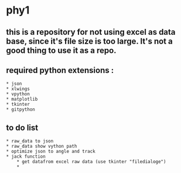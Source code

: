 # phy1
## this is a repository for not using excel as data base, since it's file size is too large. It's not a good thing to use it as a repo.

## required python extensions :
	* json
	* xlwings
	* vpython
	* matplotlib
	* tkinter
	* gitpython
## to do list 
	* raw_data to json  
	* raw_data show vython path
	* optimize json to angle and track
	* jack function
		* get datafrom excel raw data (use tkinter "filedialoge")
		* 

